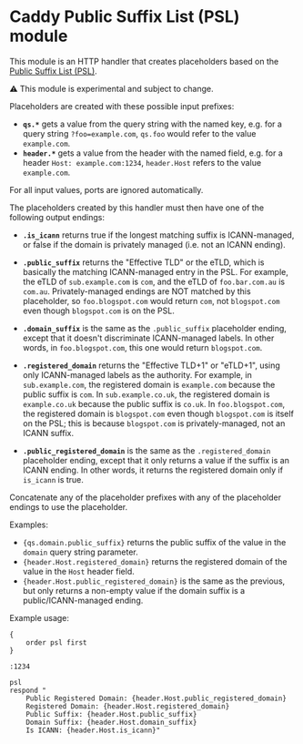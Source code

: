 Caddy Public Suffix List (PSL) module
======================================

This module is an HTTP handler that creates placeholders based on the [Public Suffix List (PSL)](https://publicsuffix.org).

:warning: This module is experimental and subject to change.

Placeholders are created with these possible input prefixes:

- **`qs.*`** gets a value from the query string with the named key, e.g. for a query string `?foo=example.com`,
`qs.foo` would refer to the value `example.com`.
- **`header.*`** gets a value from the header with the named field, e.g. for a header `Host: example.com:1234`,
`header.Host` refers to the value `example.com`.

For all input values, ports are ignored automatically.

The placeholders created by this handler must then have one of the following output endings:

- **`.is_icann`** returns true if the longest matching suffix is ICANN-managed, or false if the domain is
privately managed (i.e. not an ICANN ending).

- **`.public_suffix`** returns the "Effective TLD" or the eTLD, which is basically the matching ICANN-managed
entry in the PSL. For example, the eTLD of `sub.example.com` is `com`, and the eTLD of `foo.bar.com.au` is
`com.au`. Privately-managed endings are NOT matched by this placeholder, so `foo.blogspot.com` would return
`com`, not `blogspot.com` even though `blogspot.com` is on the PSL.

- **`.domain_suffix`** is the same as the `.public_suffix` placeholder ending, except that it doesn't
discriminate ICANN-managed labels. In other words, in `foo.blogspot.com`, this one would return `blogspot.com`.

- **`.registered_domain`** returns the "Effective TLD+1" or "eTLD+1", using only ICANN-managed labels as the
authority. For example, in `sub.example.com`, the registered domain is `example.com` because the public suffix
is `com`. In `sub.example.co.uk`, the registered domain is `example.co.uk` because the public suffix is `co.uk`.
In `foo.blogspot.com`, the registered domain is `blogspot.com` even though `blogspot.com` is itself on the PSL;
this is because `blogspot.com` is privately-managed, not an ICANN suffix.

- **`.public_registered_domain`** is the same as the `.registered_domain` placeholder ending, except that it
only returns a value if the suffix is an ICANN ending. In other words, it returns the registered domain
only if `is_icann` is true.

Concatenate any of the placeholder prefixes with any of the placeholder endings to use the placeholder.

Examples:

- `{qs.domain.public_suffix}` returns the public suffix of the value in the `domain` query string parameter.
- `{header.Host.registered_domain}` returns the registered domain of the value in the `Host` header field.
- `{header.Host.public_registered_domain}` is the same as the previous, but only returns a non-empty value if
the domain suffix is a public/ICANN-managed ending.

Example usage:

```
{
	order psl first
}

:1234

psl
respond "
	Public Registered Domain: {header.Host.public_registered_domain}
	Registered Domain: {header.Host.registered_domain}
	Public Suffix: {header.Host.public_suffix}
	Domain Suffix: {header.Host.domain_suffix}
	Is ICANN: {header.Host.is_icann}"
```
